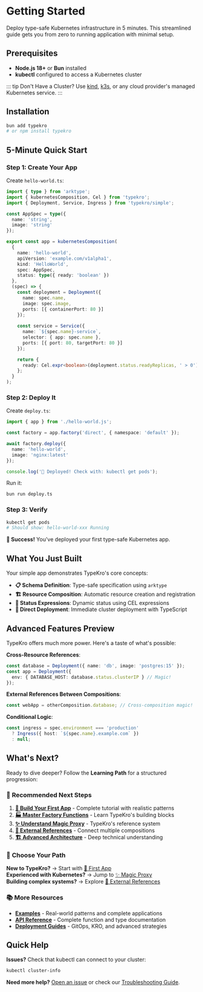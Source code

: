 # Getting Started

Deploy type-safe Kubernetes infrastructure in 5 minutes. This streamlined guide gets you from zero to running application with minimal setup.

## Prerequisites

- **Node.js 18+** or **Bun** installed
- **kubectl** configured to access a Kubernetes cluster

::: tip Don't Have a Cluster?
Use [kind](https://kind.sigs.k8s.io/), [k3s](https://k3s.io/), or any cloud provider's managed Kubernetes service.
:::

## Installation

```bash
bun add typekro
# or npm install typekro
```

## 5-Minute Quick Start

### Step 1: Create Your App

Create `hello-world.ts`:

```typescript
import { type } from 'arktype';
import { kubernetesComposition, Cel } from 'typekro';
import { Deployment, Service, Ingress } from 'typekro/simple';

const AppSpec = type({
  name: 'string',
  image: 'string'
});

export const app = kubernetesComposition(
  {
    name: 'hello-world',
    apiVersion: 'example.com/v1alpha1',
    kind: 'HelloWorld',
    spec: AppSpec,
    status: type({ ready: 'boolean' })
  },
  (spec) => {
    const deployment = Deployment({
      name: spec.name,
      image: spec.image,
      ports: [{ containerPort: 80 }]
    });
    
    const service = Service({
      name: `${spec.name}-service`,
      selector: { app: spec.name },
      ports: [{ port: 80, targetPort: 80 }]
    });

    return {
      ready: Cel.expr<boolean>(deployment.status.readyReplicas, ' > 0')
    };
  }
);
```

### Step 2: Deploy It

Create `deploy.ts`:

```typescript
import { app } from './hello-world.js';

const factory = app.factory('direct', { namespace: 'default' });

await factory.deploy({
  name: 'hello-world',
  image: 'nginx:latest'
});

console.log('🚀 Deployed! Check with: kubectl get pods');
```

Run it:

```bash
bun run deploy.ts
```

### Step 3: Verify

```bash
kubectl get pods
# Should show: hello-world-xxx Running
```

**🎉 Success!** You've deployed your first type-safe Kubernetes app.

## What You Just Built

Your simple app demonstrates TypeKro's core concepts:

- **📋 Schema Definition**: Type-safe specification using `arktype`
- **🏗️ Resource Composition**: Automatic resource creation and registration  
- **🔗 Status Expressions**: Dynamic status using CEL expressions
- **🚀 Direct Deployment**: Immediate cluster deployment with TypeScript

## Advanced Features Preview

TypeKro offers much more power. Here's a taste of what's possible:

**Cross-Resource References**:
```typescript
const database = Deployment({ name: 'db', image: 'postgres:15' });
const app = Deployment({
  env: { DATABASE_HOST: database.status.clusterIP } // Magic!
});
```

**External References Between Compositions**:
```typescript
const webApp = otherComposition.database; // Cross-composition magic!
```

**Conditional Logic**:
```typescript
const ingress = spec.environment === 'production' 
  ? Ingress({ host: `${spec.name}.example.com` })
  : null;
```

## What's Next?

Ready to dive deeper? Follow the **Learning Path** for a structured progression:

### 🎯 **Recommended Next Steps**

1. **[📱 Build Your First App](./first-app.md)** - Complete tutorial with realistic patterns
2. **[🏭 Master Factory Functions](./factories.md)** - Learn TypeKro's building blocks
3. **[✨ Understand Magic Proxy](./magic-proxy.md)** - TypeKro's reference system  
4. **[🔗 External References](./external-references.md)** - Connect multiple compositions
5. **[🏗️ Advanced Architecture](./architecture.md)** - Deep technical understanding

### 🚀 **Choose Your Path**

**New to TypeKro?** → Start with [📱 First App](./first-app.md)  
**Experienced with Kubernetes?** → Jump to [✨ Magic Proxy](./magic-proxy.md)  
**Building complex systems?** → Explore [🔗 External References](./external-references.md)

### 📚 **More Resources**

- **[Examples](../examples/)** - Real-world patterns and complete applications
- **[API Reference](../api/)** - Complete function and type documentation  
- **[Deployment Guides](./deployment/)** - GitOps, KRO, and advanced strategies

## Quick Help

**Issues?** Check that kubectl can connect to your cluster:
```bash
kubectl cluster-info
```

**Need more help?** [Open an issue](https://github.com/yehudacohen/typekro/issues) or check our [Troubleshooting Guide](./troubleshooting.md).